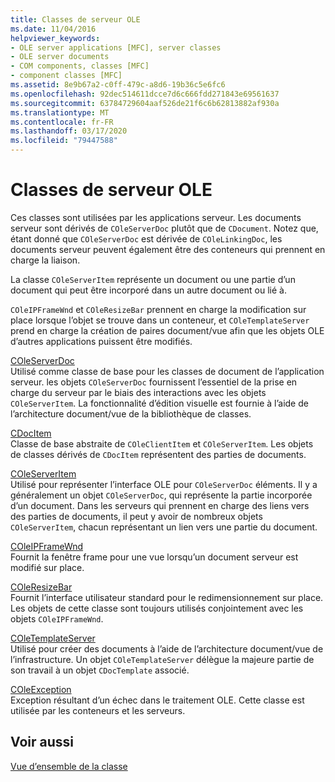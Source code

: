 ```yaml
---
title: Classes de serveur OLE
ms.date: 11/04/2016
helpviewer_keywords:
- OLE server applications [MFC], server classes
- OLE server documents
- COM components, classes [MFC]
- component classes [MFC]
ms.assetid: 8e9b67a2-c0ff-479c-a8d6-19b36c5e6fc6
ms.openlocfilehash: 92dec514611dcce7d6c666fdd271843e69561637
ms.sourcegitcommit: 63784729604aaf526de21f6c6b62813882af930a
ms.translationtype: MT
ms.contentlocale: fr-FR
ms.lasthandoff: 03/17/2020
ms.locfileid: "79447588"
---
```

# <a name="ole-server-classes"></a>Classes de serveur OLE

Ces classes sont utilisées par les applications serveur. Les documents serveur sont dérivés de `COleServerDoc` plutôt que de `CDocument`. Notez que, étant donné que `COleServerDoc` est dérivée de `COleLinkingDoc`, les documents serveur peuvent également être des conteneurs qui prennent en charge la liaison.

La classe `COleServerItem` représente un document ou une partie d’un document qui peut être incorporé dans un autre document ou lié à.

`COleIPFrameWnd` et `COleResizeBar` prennent en charge la modification sur place lorsque l’objet se trouve dans un conteneur, et `COleTemplateServer` prend en charge la création de paires document/vue afin que les objets OLE d’autres applications puissent être modifiés.

[COleServerDoc](../mfc/reference/coleserverdoc-class.md)<br/>
Utilisé comme classe de base pour les classes de document de l’application serveur. les objets `COleServerDoc` fournissent l’essentiel de la prise en charge du serveur par le biais des interactions avec les objets `COleServerItem`. La fonctionnalité d’édition visuelle est fournie à l’aide de l’architecture document/vue de la bibliothèque de classes.

[CDocItem](../mfc/reference/cdocitem-class.md)<br/>
Classe de base abstraite de `COleClientItem` et `COleServerItem`. Les objets de classes dérivés de `CDocItem` représentent des parties de documents.

[COleServerItem](../mfc/reference/coleserveritem-class.md)<br/>
Utilisé pour représenter l’interface OLE pour `COleServerDoc` éléments. Il y a généralement un objet `COleServerDoc`, qui représente la partie incorporée d’un document. Dans les serveurs qui prennent en charge des liens vers des parties de documents, il peut y avoir de nombreux objets `COleServerItem`, chacun représentant un lien vers une partie du document.

[COleIPFrameWnd](../mfc/reference/coleipframewnd-class.md)<br/>
Fournit la fenêtre frame pour une vue lorsqu’un document serveur est modifié sur place.

[COleResizeBar](../mfc/reference/coleresizebar-class.md)<br/>
Fournit l’interface utilisateur standard pour le redimensionnement sur place. Les objets de cette classe sont toujours utilisés conjointement avec les objets `COleIPFrameWnd`.

[COleTemplateServer](../mfc/reference/coletemplateserver-class.md)<br/>
Utilisé pour créer des documents à l’aide de l’architecture document/vue de l’infrastructure. Un objet `COleTemplateServer` délègue la majeure partie de son travail à un objet `CDocTemplate` associé.

[COleException](../mfc/reference/coleexception-class.md)<br/>
Exception résultant d’un échec dans le traitement OLE. Cette classe est utilisée par les conteneurs et les serveurs.

## <a name="see-also"></a>Voir aussi

[Vue d’ensemble de la classe](../mfc/class-library-overview.md)
